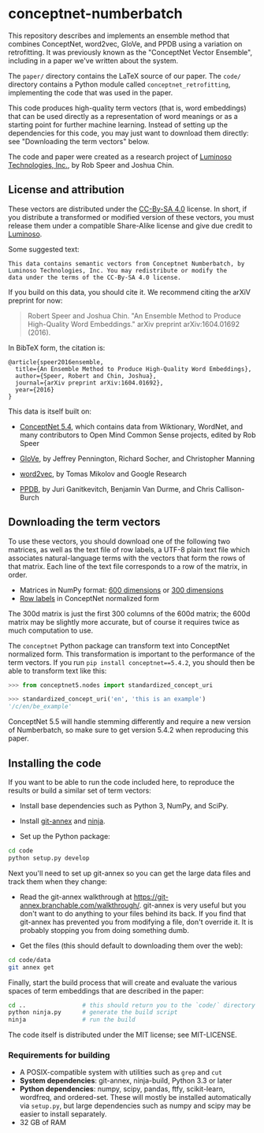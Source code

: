 # conceptnet-numberbatch

This repository describes and implements an ensemble method that combines
ConceptNet, word2vec, GloVe, and PPDB using a variation on retrofitting.
It was previously known as the "ConceptNet Vector Ensemble", including in
a paper we've written about the system.

The `paper/` directory contains the LaTeX source of our paper.  The `code/`
directory contains a Python module called `conceptnet_retrofitting`,
implementing the code that was used in the paper.

This code produces high-quality term vectors (that is, word embeddings) that
can be used directly as a representation of word meanings or as a starting
point for further machine learning. Instead of setting up the dependencies for
this code, you may just want to download them directly: see "Downloading the
term vectors" below.

The code and paper were created as a research project of [Luminoso
Technologies, Inc.][luminoso], by Rob Speer and Joshua Chin.


## License and attribution

These vectors are distributed under the [CC-By-SA 4.0][cc-by-sa] license. In
short, if you distribute a transformed or modified version of these vectors,
you must release them under a compatible Share-Alike license and give due
credit to [Luminoso][luminoso].

Some suggested text:

    This data contains semantic vectors from Conceptnet Numberbatch, by
    Luminoso Technologies, Inc. You may redistribute or modify the
    data under the terms of the CC-By-SA 4.0 license.

[cc-by-sa]: https://creativecommons.org/licenses/by-sa/4.0/
[luminoso]: http://luminoso.com

If you build on this data, you should cite it. We recommend citing the
arXiV preprint for now:

> Robert Speer and Joshua Chin. "An Ensemble Method to Produce High-Quality Word Embeddings." arXiv preprint arXiv:1604.01692 (2016).

In BibTeX form, the citation is:

    @article{speer2016ensemble,
      title={An Ensemble Method to Produce High-Quality Word Embeddings},
      author={Speer, Robert and Chin, Joshua},
      journal={arXiv preprint arXiv:1604.01692},
      year={2016}
    }


This data is itself built on:

  - [ConceptNet 5.4][conceptnet], which contains data from Wiktionary,
    WordNet, and many contributors to Open Mind Common Sense projects,
    edited by Rob Speer

  - [GloVe][glove], by Jeffrey Pennington, Richard Socher, and Christopher
    Manning

  - [word2vec][], by Tomas Mikolov and Google Research

  - [PPDB][ppdb], by Juri Ganitkevitch, Benjamin Van Durme, and Chris
    Callison-Burch

[conceptnet]: http://conceptnet5.media.mit.edu
[glove]: http://nlp.stanford.edu/projects/glove/
[word2vec]: https://code.google.com/archive/p/word2vec/
[ppdb]: http://www.cis.upenn.edu/~ccb/ppdb/


## Downloading the term vectors

To use these vectors, you should download one of the following two matrices, as
well as the text file of row labels, a UTF-8 plain text file which associates
natural-language terms with the vectors that form the rows of that matrix. Each
line of the text file corresponds to a row of the matrix, in order.

* Matrices in NumPy format: [600 dimensions][600d] or [300 dimensions][300d]
* [Row labels][row-labels] in ConceptNet normalized form

[600d]: http://conceptnet-api-1.media.mit.edu/downloads/vector-ensemble/conceptnet-ensemble-201603-600d.npy
[300d]: http://conceptnet-api-1.media.mit.edu/downloads/vector-ensemble/conceptnet-ensemble-201603-300d.npy
[row-labels]: http://conceptnet-api-1.media.mit.edu/downloads/vector-ensemble/conceptnet-ensemble-201603-labels.txt

The 300d matrix is just the first 300 columns of the 600d matrix; the 600d
matrix may be slightly more accurate, but of course it requires twice as much
computation to use.

The `conceptnet` Python package can transform text into ConceptNet normalized
form. This transformation is important to the performance of the term vectors.
If you run `pip install conceptnet==5.4.2`, you should then be able to transform text
like this:

```python
>>> from conceptnet5.nodes import standardized_concept_uri

>>> standardized_concept_uri('en', 'this is an example')
'/c/en/be_example'
```

ConceptNet 5.5 will handle stemming differently and require a new version of Numberbatch,
so make sure to get version 5.4.2 when reproducing this paper.


## Installing the code

If you want to be able to run the code included here, to reproduce the results
or build a similar set of term vectors:

- Install base dependencies such as Python 3, NumPy, and SciPy.

- Install [git-annex](http://git-annex.branchable.com) and
  [ninja](http://ninja-build.org).

- Set up the Python package:

```sh
cd code
python setup.py develop
```

Next you'll need to set up git-annex so you can get the large data files and
track them when they change:

- Read the git-annex walkthrough at
  https://git-annex.branchable.com/walkthrough/.  git-annex is very useful but
  you don't want to do anything to your files behind its back. If you find that
  git-annex has prevented you from modifying a file, don't override it. It is
  probably stopping you from doing something dumb.

- Get the files (this should default to downloading them over the web):

```sh
cd code/data
git annex get
```

Finally, start the build process that will create and evaluate the various
spaces of term embeddings that are described in the paper:

```sh
cd ..                # this should return you to the `code/` directory
python ninja.py      # generate the build script
ninja                # run the build
```

The code itself is distributed under the MIT license; see MIT-LICENSE.


### Requirements for building

- A POSIX-compatible system with utilities such as `grep` and `cut`
- **System dependencies**: git-annex, ninja-build, Python 3.3 or later
- **Python dependencies**: numpy, scipy, pandas, ftfy, scikit-learn, wordfreq,
  and ordered-set. These will mostly be installed automatically via `setup.py`,
  but large dependencies such as numpy and scipy may be easier to install
  separately.
- 32 GB of RAM

